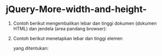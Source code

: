 # jQuery-More-width-and-height-

1. Contoh berikut mengembalikan lebar dan tinggi dokumen (dokumen HTML) dan jendela (area pandang browser):

2. Contoh berikut menetapkan lebar dan tinggi elemen <div> yang ditentukan:
